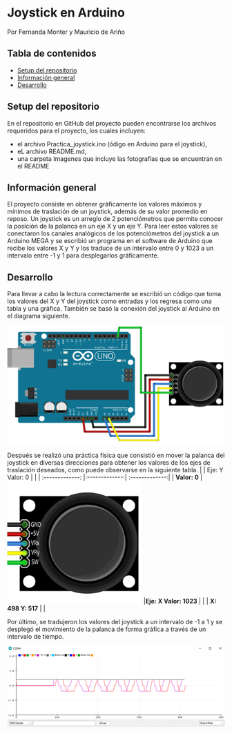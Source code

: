 # Joystick en Arduino
Por Fernanda Monter y Mauricio de Ariño

## Tabla de contenidos 
* [Setup del repositorio](#setup-del-repositorio)
* [Información general](#información-general)
* [Desarrollo](#desarrollo)
## Setup del repositorio
En el repositorio en GitHub del proyecto pueden encontrarse los archivos requeridos para el proyecto, los cuales incluyen:
- el archivo Practica_joystick.ino (ódigo en Arduino para el joystick),
- eL archivo README.md,
- una carpeta Imagenes que incluye las fotografías que se encuentran en el README
## Información general
El proyecto consiste en obtener gráficamente los valores máximos y mínimos de traslación de un joystick, además de su valor promedio en reposo. Un joystick es un arreglo de 2 potenciómetros que permite conocer la posición de la palanca en un eje X y un eje Y. Para leer estos valores se conectaron los canales analógicos de los potenciómetros del joystick a un Arduino MEGA y se escribió un programa en el software de Arduino que recibe los valores X y Y y los traduce de un intervalo entre 0 y 1023 a un intervalo entre -1 y 1 para desplegarlos gráficamente.
## Desarrollo
Para llevar a cabo la lectura correctamente se escribió un código que toma los valores del X y Y del joystick como entradas y los regresa como una tabla y una gráfica. También se basó la conexión del joystick al Arduino en el diagrama siguiente.

![Diagrama](https://github.com/fmonter11/Joystick-en-Arduino/blob/main/Imagenes/Diagrama.png)

Después se realizó una práctica física que consistió en mover la palanca del joystick en diversas direcciones para obtener los valores de los ejes de traslación deseados, como puede observarse en la siguiente tabla.
|         |   Eje: Y  Valor: 0   |   |
| :-------------: |:-------------:| :-------------:|
| **Valor: 0**   | ![Joystick](https://github.com/fmonter11/Joystick-en-Arduino/blob/main/Imagenes/JoyTable.png) |**Eje: X   Valor: 1023** |
|     | **X: 498 Y: 517**    |   |

Por último, se tradujeron los valores del joystick a un intervalo de -1 a 1 y se desplegó el movimiento de la palanca de forma gráfica a través de un intervalo de tiempo.

![Monitor serial](https://github.com/fmonter11/Joystick-en-Arduino/blob/main/Imagenes/Monitor.png)

